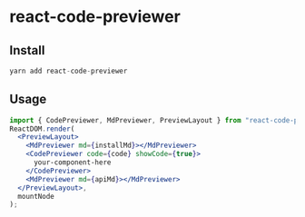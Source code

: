 # react-code-previewer

## Install

```javascript
yarn add react-code-previewer
```

## Usage

```jsx
import { CodePreviewer, MdPreviewer, PreviewLayout } from "react-code-previewer";
ReactDOM.render(
  <PreviewLayout>
    <MdPreviewer md={installMd}></MdPreviewer>
    <CodePreviewer code={code} showCode={true}>
      your-component-here
    </CodePreviewer>
    <MdPreviewer md={apiMd}></MdPreviewer>
  </PreviewLayout>,
  mountNode
);
```
